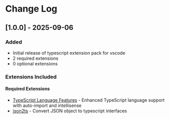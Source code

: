 # Change Log

## [1.0.0] - 2025-09-06

### Added

- Initial release of typescript extension pack for vscode
- 2 required extensions
- 0 optional extensions

### Extensions Included

#### Required Extensions

- [TypeScript Language Features](https://marketplace.visualstudio.com/items?itemName=ms-vscode.vscode-typescript-next) - Enhanced TypeScript language support with auto-import and intellisense
- [json2ts](https://marketplace.visualstudio.com/items?itemName=GregorBiswanger.json2ts) - Convert JSON object to typescript interfaces
